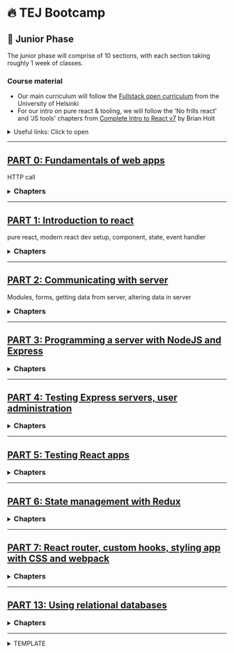 # 🔥 TEJ Bootcamp

## 💚 Junior Phase

The junior phase will comprise of 10 sections, with each section taking roughly 1 week of classes.

### Course material

- Our main curriculum will follow the [Fullstack open curriculum](https://fullstackopen.com/en/) from the University of Helsinki
- For our intro on pure react & tooling, we will follow the 'No frills react' and 'JS tools' chapters from [Complete Intro to React v7](https://btholt.github.io/complete-intro-to-react-v7) by Brian Holt

<details><summary>Useful links: Click to open</summary>

- [git basics](https://git-scm.com/book/en/v2)

</details>

---

## [PART 0: Fundamentals of web apps](https://fullstackopen.com/en/part0/fundamentals_of_web_apps)

HTTP call

<details><summary><h3 style="display:inline">Chapters</h3></summary>

<details><summary>Part 0-b</summary>

**_TO-LEARN:_**

- HTTP call

**_PRE-WORK:_**

- [PART 0: Read only the 'HTTP GET' section](https://fullstackopen.com/en/part0/fundamentals_of_web_apps)

**_TO-STUDY:_**

- [PART 0-b: HTTP request](https://fullstackopen.com/en/part0/fundamentals_of_web_apps#http-get)

**_LECTURE-VIDEO:_**

- [Exercise web sequence diagrams](https://youtu.be/ycQnptR5qj8)

**_TO-DO:_**

- [0.4-0.6](https://fullstackopen.com/en/part0/fundamentals_of_web_apps#exercises-0-1-0-6)

_Instructions for TO-DO_

1. create a new git repository called `fullstackopen` in your local computer
1. create a repository in github to push your local `fullstackopen`
1. create a folder called `part0` inside `fullstackopen`
1. create separate files to put your sequence diagrams for exercises 0.4 to 0.6

</details>

</details>

---

## [PART 1: Introduction to react](https://fullstackopen.com/en/part1)

pure react, modern react dev setup, component, state, event handler

<details><summary><h3 style="display:inline">Chapters</h3></summary>

<details><summary>Part 1-a</summary>

**_TO-LEARN:_**

- pure react
- modern react dev setup

**_PRE-WORK:_**

- [watch this video on eventloop](https://www.youtube.com/watch?v=8aGhZQkoFbQ)

**_TO-STUDY:_**

- [Complete Intro to React v7: Pure react](https://btholt.github.io/complete-intro-to-react-v7/lessons/no-frills-react/pure-react)
- [Complete Intro to React v7: JS tools](https://btholt.github.io/complete-intro-to-react-v7/lessons/js-tools/npm)
- [PART 1-a: Intro to React](https://fullstackopen.com/en/part1/introduction_to_react)

**_LECTURE-VIDEO:_**

- [Pure react](https://youtu.be/Pzkcxt9j23U)

**_TO-DO:_**

- [1.1-1.2](https://fullstackopen.com/en/part1/introduction_to_react#exercises-1-1-1-2)

_Instructions for TO-DO_

1. in the `fullstackopen` repository, create a folder called `part1` inside `fullstackopen`
1. create folder called `courseinfo` inside of `part1` to put your code for exercise 1.1-1.2
   - You can create `courseinfo` project either by using `parcel`, as we did for the class today. You can clone this [starter kit](https://github.com/TEJ-Fellowship/react-start-kit)
   - Or you can create `courseinfo` project using `create-react-app` as described in the [`introduction to react`](https://fullstackopen.com/en/part1/introduction_to_react) section of the course

_note_: You will need to delete the `.git` directory inside the clone

</details>

<details><summary>Part 1-b</summary>

**_TO-LEARN:_**

- React concepts: component, JSX, props

**_PRE-WORK:_**

- master these Array methods: [Map](https://developer.mozilla.org/en-US/docs/Web/JavaScript/Reference/Global_Objects/Array/map), [Filter](https://developer.mozilla.org/en-US/docs/Web/JavaScript/Reference/Global_Objects/Array/filter), [Reduce](https://developer.mozilla.org/en-US/docs/Web/JavaScript/Reference/Global_Objects/Array/reduce), [forEach](https://developer.mozilla.org/en-US/docs/Web/JavaScript/Reference/Global_Objects/Array/forEach), [Includes](https://developer.mozilla.org/en-US/docs/Web/JavaScript/Reference/Global_Objects/Array/includes), [Some](https://developer.mozilla.org/en-US/docs/Web/JavaScript/Reference/Global_Objects/Array/some), [Every](https://developer.mozilla.org/en-US/docs/Web/JavaScript/Reference/Global_Objects/Array/every)

**_TO-STUDY:_**

- [PART 1-b: Javascript](https://fullstackopen.com/en/part1/java_script)

**_LECTURE-VIDEO:_**

- [Components with props, dev setup, JSX](https://youtu.be/xBJBrULUm0E)

**_TO-DO:_**

- [1.3-1.5](https://fullstackopen.com/en/part1/java_script#exercises-1-3-1-5)

_Instructions for TO-DO_

1. in the `fullstackopen/part1/courseinfo` repository, continue to put your code for exercise 1.3-1.5

</details>

<details><summary>Part 1-c</summary>

**_TO-LEARN:_**

- stateful component
- event handler

**_TO-STUDY:_**

- [PART 1-c: Component state, event handlers](https://fullstackopen.com/en/part1/component_state_event_handlers)

**_LECTURE-VIDEO:_**

- [Starting a react project](https://youtu.be/BGrie4SO-88)
- [Component manual re-render](https://youtu.be/6RCRVL7Z-Nc)
- [React state](https://youtu.be/uCGdWjuhhg4)
- [React event handling](https://youtu.be/x0vodxNdm0c)

**_TO-DO:_**

- [1.6-1.14](https://fullstackopen.com/en/part1/a_more_complex_state_debugging_react_apps#exercises-1-6-1-14)

</details>

<details><summary>Part 1-d</summary>

**_TO-LEARN:_**

- a more complex state
  - array, object in state: don't mutate state!
- conditional rendering of component
- debugging React apps

**_TO-STUDY:_**

- [PART 1-d: A more complex state, debugging React apps](https://fullstackopen.com/en/part1/a_more_complex_state_debugging_react_apps)

**_LECTURE-VIDEO:_**

- [Using array in state](https://youtu.be/2F7NNlAe68g)
- [Conditional rendering in component](https://youtu.be/uCGdWjuhhg4)
- [React Class, debugging, and notes on hooks](https://youtu.be/a6VNdOtzd8w)
- [Exercise 1.1 to 1.14 guide](https://youtu.be/H18zHpNDKwg)

**_TO-DO:_**

- [1.6-1.14](https://fullstackopen.com/en/part1/a_more_complex_state_debugging_react_apps#exercises-1-6-1-14)

</details>

</details>

---

## [PART 2: Communicating with server](https://fullstackopen.com/en/part2)

Modules, forms, getting data from server, altering data in server

<details><summary><h3 style="display:inline">Chapters</h3></summary>

<details><summary>Part 2-a</summary>

**_PRE-WORK:_**

- [watch at least first 3 parts of this youtube playlist](https://www.youtube.com/playlist?list=PL0zVEGEvSaeEd9hlmCXrk5yUyqUag-n84)

**_TO-LEARN:_**

- rendering collection [Array or Object]
  - don't mutate state! especially if state is Array or Object
- Array.map
- Array.reduce
- debugging React apps
  - use console through all components & calls
  - most common problems
    - the props are expected to be of a different type,
    - or called with a different name than they actually are, and destructuring fails as a result

**_TO-STUDY:_**

- [PART 2-a: Rendering a collection, modules](https://fullstackopen.com/en/part2/rendering_a_collection_modules)

**_LECTURE-VIDEO:_**

- [Using Array.map to show data in React](https://youtu.be/Mpk_FVc8A0Q)
- [Using key in React lists, and further debugging notes](https://youtu.be/-Qg0t48bWNA)

**_TO-DO:_**

- [2.1-2.5](https://fullstackopen.com/en/part2/rendering_a_collection_modules#exercises-2-1-2-5)

</details>

<details><summary>Part 2-b</summary>

**_TO-LEARN:_**

**Main concepts**

- controlled component
- filtering displayed elements

**Side notes**

- form onSubmit event handler needs event.preventDefault()
- form in App
- controlled component: using onChange
- ternary expression
- Map.filter

**_TO-STUDY:_**

- [PART 2-b: Forms](https://fullstackopen.com/en/part2/forms)

**_LECTURE-VIDEO:_**

- [Getting started with create react app to part2-a](https://youtu.be/JM0sv09GIwc)
- [Controlled component](https://youtu.be/KDzgcoe4KUg)
- [From controlled component to add to list](https://youtu.be/DCcOnuY9a-o)
- [Filtering notes](https://youtu.be/GtgBC_bUMYI)

**_TO-DO:_**

- [2.6-2.10](https://fullstackopen.com/en/part2/forms#exercises-2-6-2-10)

</details>

<details><summary>Part 2-c</summary>

**_TO-LEARN:_**

- getting data from server
  - using [JSON Server](https://medium.com/codingthesmartway-com-blog/create-a-rest-api-with-json-server-36da8680136d) to simulate server
- understanding [promises](https://developer.mozilla.org/en-US/docs/Web/JavaScript/Guide/Using_promises)
- using [Axios](https://axios-http.com/docs/intro) to call server
- [effect hooks](https://reactjs.org/docs/hooks-effect.html)

**_TO-STUDY:_**

- [PART 2-c: Getting data from server](https://fullstackopen.com/en/part2/getting_data_from_server)

**_LECTURE-VIDEO:_**

- [Changing data source in frontend to come from backend](https://youtu.be/JM0sv09GIwc)
- [Setting up json server](https://youtu.be/D6ClUvVAkrk)
- [Using Axios in frontend to access data from backend](https://youtu.be/wSGw6JUFcPU)
- [Understanding promises and async nature of axios](https://youtu.be/olCyK-TXO34)
- [Using useEffect to call axios from React component](https://youtu.be/izc1acO3eUc)

**_TO-DO:_**

- [2.11-2.14](https://fullstackopen.com/en/part2/getting_data_from_server#exercises-2-11-2-14)

</details>

<details><summary>Part 2-d</summary>

**_TO-LEARN:_**

- understanding [REST](https://www.codecademy.com/article/what-is-crud)
  - routes
  - CRUD (Create, Read, Update, Delete) actions on REST routes
  - [Axios methods corresponding to CRUD actions](https://www.freecodecamp.org/news/axios-react-how-to-make-get-post-and-delete-api-requests/)
- Sending data to the Backend Server
  - [creating new data](https://fullstackopen.com/en/part2/altering_data_in_server#sending-data-to-the-server)
  - [updating existing data using Axios.put](https://fullstackopen.com/en/part2/altering_data_in_server#changing-the-importance-of-notes)
  - [handling Error in Promise using Promise.catch](https://fullstackopen.com/en/part2/altering_data_in_server#promises-and-errors)

**Side notes**

- Array.find
- Review
  - Array.map
  - Array.filter

**_TO-STUDY:_**

- [PART 2-d: Altering data in server](https://fullstackopen.com/en/part2/altering_data_in_server)

**_LECTURE-VIDEO:_**

- [Using axios post to create note in backend](https://youtu.be/8ioBv5Rfo3A)
- [Using axios put to update note in backend](https://youtu.be/UuOC69taFxo)
- [Refactoring axios services](https://youtu.be/W3sTMbbTMkw)
- [Handling axios errors in catch block](https://youtu.be/AOgQXnk1LzE)
- [Debugging openweather map api key](https://youtu.be/aByLiib_Zks)

**_TO-DO:_**

- [2.15-2.18](https://fullstackopen.com/en/part2/altering_data_in_server#exercises-2-15-2-18)

</details>

<details><summary>Part 2-e</summary>

**_TO-LEARN:_**

- adding styles to React app
  - importing style file into JS project
  - CSS rules = selector + declerations
  - class selectors in JSX
- error message in it's own React component
  - activating error component by setting error message
- adding inline style in JSX

**_TO-STUDY:_**

- [PART 2-e: Adding styles to React app](https://fullstackopen.com/en/part2/adding_styles_to_react_app)

**_LECTURE-VIDEO:_**

- [Inline styles](https://youtu.be/_YD5VllKoXg)
- [Using a css file to style Notification component](https://youtu.be/knzBgD0vqwg)
- [Creating dynamic error message from catch block](https://youtu.be/hGK0Cx0Kbjk)

**_TO-DO:_**

- [2.19-2.20](https://fullstackopen.com/en/part2/adding_styles_to_react_app#exercises-2-19-2-20)

</details>

</details>

---

## [PART 3: Programming a server with NodeJS and Express](https://fullstackopen.com/en/part3)

<details><summary><h3 style="display:inline">Chapters</h3></summary>

<details><summary>Part 3-a</summary>

**_TO-LEARN:_**

- creating a simple Node project that runs in Node environment
- running a simple web server
- using Express library to build a more developer friendly web server
- using nodemon to run node
- defining routes in Express
  - CRUD functionality in Express routes
- Middleware
  - writing our own middleware

**Side notes**

- [difference between ES6 modules vs CommonJS syntax](https://www.freecodecamp.org/news/modules-in-javascript/)
- [what is JSON?](https://developer.mozilla.org/en-US/docs/Learn/JavaScript/Objects/JSON)
- [what does the version number in npm library mean?](https://fullstackopen.com/en/part3/node_js_and_express#express)
- [VSCode REST client](https://fullstackopen.com/en/part3/node_js_and_express#the-visual-studio-code-rest-client)
- [Math.max](https://developer.mozilla.org/en-US/docs/Web/JavaScript/Reference/Global_Objects/Math/max)

**_PRE-WORK:_**

**_TO-STUDY:_**

- [PART 3-a: Node.js and Express](https://fullstackopen.com/en/part3/node_js_and_express)

**_LECTURE-VIDEO:_**

- [creating a simple express server](https://youtu.be/fpo5GhzII5k)
  1. create new project `node-server`
  2. convert it to git repo and commit to github
  3. create an npm project inside by `npm init -y1
  4. create express server, serving on root url '/', listening on port 3001
- [serving on the '/notes' route for a 'get' method request](https://youtu.be/hPoKXqRGzOY)
  1. install nodemon as dev dependency to run node server by hot reload on code changes
  2. install cors to serve requests coming from different urls
  3. create an express route on `/notes` url for `get` request and serve it an array of notes in json format
- [side note on REST and JSON](https://youtu.be/wWBL98cfhLg)
- [creating the '/notes/:id' route for a 'get' method request](https://youtu.be/ibURgdt3CiA)
  1. create a new get route at `/notes/:id`
  2. respond with the json object of the note at that id
  3. if no notes are available at the id, then set status to 404 and return a friendly error message
- [creating the '/notes/:id' route for a 'delete' method request](https://youtu.be/ty3a-9HDW9s)
  1. create a new delete route at `/notes/:id`
  2. respond with 204 status code, and no body
  3. install `REST Client` extension
  4. create file `requests/my_requests.rest` to store the REST requests
- [creating the '/notes' route for a 'post' method request](https://youtu.be/N_JiJhyo84Q)
  1. create a new post route at `/notes`
  2. use express.json() to read json objects in the request
  3. use the json object in request to create a new post in the backend
  4. respond with status 201 created and return the newly created note object
- [creating middleware](https://youtu.be/CtN_ckGzifk)
  1. create a middleware at the top of the express server to log method, path, and body
  2. creat a middleware at the end of the express server (just before app.listen) to send a 404 not found to all paths that are not handled by the app

**_TO-DO:_**

- [3.1-3.6](https://fullstackopen.com/en/part3/node_js_and_express#exercises-3-1-3-6)
- [3.7-3.8](https://fullstackopen.com/en/part3/node_js_and_express#exercises-3-7-3-8)

</details>

<details><summary>Part 3-b</summary>

**_TO-STUDY:_**

- [PART 3-b: Deploying app to internet](https://fullstackopen.com/en/part3/deploying_app_to_internet)

**_TO-LEARN:_**

- [serving static files from server](https://fullstackopen.com/en/part3/deploying_app_to_internet#serving-static-files-from-the-backend)
- [including frontend code on server](https://fullstackopen.com/en/part3/deploying_app_to_internet#frontend-production-build)
- [deploying app to a cloud platform (e.g. Heroku)](https://fullstackopen.com/en/part3/deploying_app_to_internet#application-to-the-internet)
- [streamlining the deployment](https://fullstackopen.com/en/part3/deploying_app_to_internet#streamlining-deploying-of-the-frontend)

**Side notes**

- [CORS](https://fullstackopen.com/en/part3/deploying_app_to_internet#same-origin-policy-and-cors)
- [setting up proxy on react app](https://fullstackopen.com/en/part3/deploying_app_to_internet#proxy)
- [how the current set-up after part3-b looks](https://fullstackopen.com/en/part3/deploying_app_to_internet#the-whole-app-to-internet)

**_LECTURE-VIDEO:_**

- [serving frontend static files from node server](https://youtu.be/4mQUK71WaFU)
  1. build react app for serving from web server
  2. include the build folder in your node application
  3. instruct node server to serve the static files from the build folder
- [modify frontend backend code to run in cloud](https://youtu.be/PTlSqtGJHJU)
  1. in react app, change the baseurl to a relative url
  2. in node server, read the PORT value from environment if available
- [deploy fullstack app to Heroku](https://youtu.be/iuUGZY7pqsE)
  1. create a Heroku account at https://devcenter.heroku.com/
  2. globally install heroku npm library
  3. if node server is not on its own repository, then create a separate repo for node server
  4. add a Procfile with instructions for Heroku
  5. create Heroku app to deploy your project to
  6. push your code to the Heroku remote git server
- [streamline deploying frontend and backend code to Heroku](https://youtu.be/qKfxe6uvQ6E)
  1. in node server repository, add npm script to build the react app and copy it to server repo
  2. add npm script to deploy to Heroku
  3. add npm script that combines all steps to build, copy, git commit, and deploy to Heroku
- [add proxy to react-app](https://youtu.be/YptUn1bG1T4)
  1. configure proxy url to setup node server in the react-app

**_TO-DO:_**

- [3.9-3.11](https://fullstackopen.com/en/part3/deploying_app_to_internet#exercises-3-9-3-11)

</details>

<details><summary>Part 3-c: Saving data to MongoDB</summary>

- [PART 3-c: Saving data to MongoDB](https://fullstackopen.com/en/part3/saving_data_to_mongo_db)

**_LECTURE-VIDEO:_**

- [introduction to mongodb](https://youtu.be/vgmX9Az-k80)
- [setting up mongo database in mongodb.com](https://youtu.be/9TZ-nrXNGrs)
  1. [create a free account in mongodb.com](https://fullstackopen.com/en/part3/saving_data_to_mongo_db#mongo-db)
  2. create database userid and password
  3. set network setting to allow access from anywhere
  4. get the connection string to your database
- [using mongoose to set up a practice application](https://youtu.be/AxrS9Aq_i3I)
  1. npm install mongoose
  2. create a new mongo.js file in your repo to create practice application
  3. put all the mongodb code using mongoose for `Note`:
  - [create a schema for Note](https://fullstackopen.com/en/part3/saving_data_to_mongo_db#schema)
  - use the schema to create a model for Note
  - [use the Note model to create and save a Note object into mongodb](https://fullstackopen.com/en/part3/saving_data_to_mongo_db#creating-and-saving-objects)
  - [write code to fetch data frome `notes` collection using the `Note` model](https://fullstackopen.com/en/part3/saving_data_to_mongo_db#fetching-objects-from-the-database)
- [connect the notes-server to the database](https://youtu.be/gv2kD-zq5e4)
  1. [fetch db connection from environment:](https://fullstackopen.com/en/part3/saving_data_to_mongo_db#backend-connected-to-a-database)
  - for localhost: create a .env file to store the db connection string (add it to .gitignore)
  - for heroku: configure db connection string in heroku `Config Vars`
  2. [create separate module to put database configuration](https://fullstackopen.com/en/part3/saving_data_to_mongo_db#database-configuration-into-its-own-module)
  3. [get data from database in the `/notes` route for `get` method](https://fullstackopen.com/en/part3/saving_data_to_mongo_db#backend-connected-to-a-database)
- [more node express routes configured through database](https://youtu.be/gsYmmlGrTUw)
  1. [rewrite `/notes` route for `post` method](https://fullstackopen.com/en/part3/saving_data_to_mongo_db#using-database-in-route-handlers)
  1. [rewrite `/notes/:id` route for `get` method](https://fullstackopen.com/en/part3/saving_data_to_mongo_db#using-database-in-route-handlers)
  1. [error handling](https://fullstackopen.com/en/part3/saving_data_to_mongo_db#error-handling)
  1. [moving error handling to middleware](https://fullstackopen.com/en/part3/saving_data_to_mongo_db#moving-error-handling-into-middleware)
  1. [rewrite `/notes/:id` route for `delete` method](https://fullstackopen.com/en/part3/saving_data_to_mongo_db#other-operations)
  1. [write `/notes/:id` route for `put` method](https://fullstackopen.com/en/part3/saving_data_to_mongo_db#other-operations)

**_TO-DO:_**

- [3.12](https://fullstackopen.com/en/part3/saving_data_to_mongo_db#exercise-3-12)
- [3.13-3.14](https://fullstackopen.com/en/part3/saving_data_to_mongo_db#exercises-3-13-3-14)
- [3.15-3.18](https://fullstackopen.com/en/part3/saving_data_to_mongo_db#exercises-3-15-3-18)

</details>

<details><summary>Part 3-d: Validation and ESLint</summary>

- [PART 3-d: Validation and ESLint](https://fullstackopen.com/en/part3/validation_and_es_lint)

**_LECTURE-VIDEO:_**

- [about environment variables](https://youtu.be/3dw7bmLsXAc)
- [mongoose schema validation](https://youtu.be/hE4vlHSSFkU)
  1. create a mongoose schema validation for `content` field in noteSchema
  2. in the note post route, catch the error in note.save
  3. put the error handler in the error handling middleware
  4. catch and display the error in the notes react app
- [mongoose schema validation while updating](https://youtu.be/JU4DzgyKIyI)
  1. in the note update route, configure it to also throw schema validation errors
  2. why schema based validation is better than logical error handling in code
  3. setting heroku config variables through the command line
- [linting and prettier setup and configurations](https://youtu.be/kqR3hAeg6-g)
  1. install prettier, eslint, and other dev dependencies for linting and formatting
  2. setup the VSCode extensions for prettier and eslint
  3. setup config files for eslint and prettier
  4. create eslint rule to show warning for console.log
  5. create eslint ignore config file
  6. difference between formatting (prettier) vs code linting (eslint)

**_TO-DO:_**

- [3.19-3.21](https://fullstackopen.com/en/part3/validation_and_es_lint#exercises-3-19-3-21)
- [3.22](https://fullstackopen.com/en/part3/validation_and_es_lint#exercise-3-22)

</details>

</details>

---

## [PART 4: Testing Express servers, user administration](https://fullstackopen.com/en/part4)

<details><summary><h3 style="display:inline">Chapters</h3></summary>
<details><summary>Part 4-a: Structure of backend application, introduction to testing</summary>

- [Part 4-a : Structure of backend application, introduction to testing](https://fullstackopen.com/en/part4/structure_of_backend_application_introduction_to_testing)

**_LECTURE-VIDEO:_**

- [Code refactoring](https://youtu.be/IJytft-UX6Q)
  1. [refactor config, logger, and middleware to `utils` folder](https://fullstackopen.com/en/part4/structure_of_backend_application_introduction_to_testing#project-structure)
- [Refactoring Node express Router](https://youtu.be/yrTAJAT-QCw)
  1. refactor all the `notes` routes to `controllers/notes.js`
- [Testing Node application](https://youtu.be/WMI7Qu1kqhM)
  1. install jest in dev dependency (npm install --save-dev jest)
  2. define npm script to run jest and specify the execution environment is node
  3. unit testing(use of test(),describe())
- [Notes on rest parameters, node http module, types of exports, route middleware](https://youtu.be/QI7s6Cm6Msk)
  - [rest parameters](https://developer.mozilla.org/en-US/docs/Web/JavaScript/Reference/Functions/rest_parameters)
  - [node http module vs express](https://stackoverflow.com/questions/38176214/why-do-some-developer-use-http-and-express-to-create-the-server)
  - [express router middleware](https://expressjs.com/en/guide/using-middleware.html)

**_TO-DO:_**

- [4.1-4.2](https://fullstackopen.com/en/part4/structure_of_backend_application_introduction_to_testing#exercises-4-1-4-2)
- [4.3-4.7](https://fullstackopen.com/en/part4/structure_of_backend_application_introduction_to_testing#exercises-4-3-4-7)

</details>

<details><summary>Part 4-b: Testing the backend</summary>

- [PART 4-b: Testing the backend](https://fullstackopen.com/en/part4/testing_the_backend)

**_LECTURE-VIDEO:_**

- [Setting up test environment](https://youtu.be/iIuu3SSWnGc)
  1. [set up NODE_ENV for different environments](https://fullstackopen.com/en/part4/testing_the_backend#test-environment)
  - set up cross-env, if required for windows
  2. [use supertest to connect to api without starting node server, then write tests for](https://fullstackopen.com/en/part4/testing_the_backend#supertest)
  - get all notes
  - checking length of notes
  - checking content of one note
- [initialize database before test](https://youtu.be/o63KJxjzDok)
  1. [include the `beforeEach` block](https://fullstackopen.com/en/part4/testing_the_backend#initializing-the-database-before-tests)
  2. modify tests written above to use the database initialization values
- [async/await syntax](https://youtu.be/Fob_yhLmFIc)
  1. [refactor notesRouter.get for '/api/notes' to async/await](https://fullstackopen.com/en/part4/testing_the_backend#async-await-in-the-backend)
  - run tests to make sure it is still working correctly
- [write test then refactor notesRouter.post to async/await](https://youtu.be/bFNIu7d9CqM)
  1. [write test then refactor notesRouter.post to async/await](https://fullstackopen.com/en/part4/testing_the_backend#more-tests-and-refactoring-the-backend)
  - write the test cases to test different scenario
  - run tests to make sure code is currently working
  2. create helper functions for some common functions required for testing
  - refactor tests to use helper functions
  - refactor notesRouter.post to use async / await syntax
  - run test to make sure code is still working after refactoring
  3. [continue refactoring notesRouter.get single note, and notesRouter.delete routes to use async/await](https://fullstackopen.com/en/part4/testing_the_backend#error-handling-and-async-await)
- [Optimizing the beforeEach function](https://youtu.be/jqVF_NLMsSA)
  1. [use Promise.all to await for an array of promises to resolve](https://fullstackopen.com/en/part4/testing_the_backend#optimizing-the-before-each-function)
  2. [refactor tests to use describe block to group tests](https://fullstackopen.com/en/part4/testing_the_backend#refactoring-tests)

**_TO-DO:_**

- [4.8-4.12](https://fullstackopen.com/en/part4/testing_the_backend#exercises-4-8-4-12)
- [4.13-4.14](https://fullstackopen.com/en/part4/testing_the_backend#exercises-4-13-4-14)

</details>

<details><summary>Part 4-c: User administration</summary>

[PART 4-c: User administration](https://fullstackopen.com/en/part4/user_administration)

**_LECTURE-VIDEO:_**

- [Setting up Mongo DB for Note to User relationship](https://youtu.be/HshcFKMxKvs)
  1. [set up Mongoose schema for `User`](https://fullstackopen.com/en/part4/user_administration#mongoose-schema-for-users)
  2. modify `Note` Mongoose schema to refer to `User` who created the Note
- [Creating users](https://youtu.be/75b9Yjdid1c)
  1. [install bcrypt library to create one-way hash of the password](https://fullstackopen.com/en/part4/user_administration#creating-users)
  2. create new router for `users` that handles REST api requests related to `users`
  - create `users` router
  - include `users` router in app.js
  - in `users` router, write POST method to create new user
  3. write test case for user creation
  - first, write `usersInDb` helper function to get all users from DB
  - write test case for user creation with new username, utilizing `usersInDb` helper function
  - running the test should pass
  4. practice Test Driven Development to add functionality to creating new user
  - write test case for user creation with existing username
  - running the test should fail, as we expect status code 400, but as of now our code returns 201 created
  - adjust create new user function to check for existing username
  - running the test should now pass
  5. in `users` router, write route handler for GET method for all users
- [Update new note creation to include user that created the note](https://youtu.be/q_4xcyJ5cNA)
  1. [update route handler for POST method for new note](https://fullstackopen.com/en/part4/user_administration#creating-a-new-note)
  - include user.\_id in the created note's `user` field
  - append the newly created note.\_id to the user's `notes` field
  2. [update users and notes route handlers to populate full data](https://fullstackopen.com/en/part4/user_administration#populate)
  - update GET all users route handler to `populate` the full notes that the user has created
  - user `populate parameters` to only include the fields that we want
  - update GET all notes route handler to `populate` required user fields

**_TO-DO:_**

Nothing!!

</details>

<details><summary>Part 4-d: Token authentication</summary>

[PART 4-d: Token authentication](https://fullstackopen.com/en/part4/token_authentication)

**_LECTURE-VIDEO:_**

- [Principles of token based authentication](https://youtu.be/CzekTh2A5O8)
  1. [understanding token based authentication sequence diagram](https://fullstackopen.com/en/part4/token_authentication)
  2. implement logging in function
  - npm install jsonwebtoken
  - create new router for `login` that handles REST api requests related to `login`
  - add the `login` router in app.js
  - add `SECRET` value to `.env` file that will be used by jsonwebtoken to sign the token
  - test logging in using VS Code REST-client
- [Creating new notes with logged in user](https://youtu.be/fTohbhJwvg0)
  1. [change the POST new note handler to only allow logged in users](https://fullstackopen.com/en/part4/token_authentication#limiting-creating-new-notes-to-logged-in-users)
  2. test creation of new note with token using VS Code REST-client
  - write VS Code REST-client code to login
  - write VS Code REST-client code to POST new note, including token returned from login
  3. [implement error handling](https://fullstackopen.com/en/part4/token_authentication#error-handling)
  - update `errorHandler` middleware to handle `ValidationError` and `JsonWebTokenError`
- [Problems of Token-based authentication](https://youtu.be/_sVk3vSt0Fw)
  1. [put time limit for the validity period of token](https://fullstackopen.com/en/part4/token_authentication#problems-of-token-based-authentication)
  2. update `errorHandler` middleware to handle `TokenExpiredError`
  3. [end notes](https://fullstackopen.com/en/part4/token_authentication#end-notes)

**_TO-DO:_**

- [4.15-4.23](https://fullstackopen.com/en/part4/token_authentication#exercises-4-15-4-23)

</details>

</details>

---

## [PART 5: Testing React apps](https://fullstackopen.com/en/part5)

<details><summary><h3 style="display:inline">Chapters</h3></summary>

<details><summary>Part 5-a: Login in frontend</summary>

- [PARTPart 5-a: Login in frontend](https://fullstackopen.com/en/part5/login_in_frontend)

**_LECTURE-VIDEO:_**

- [Handling login](https://youtu.be/eKpcEvatJ1s)
  1. [in App.js, add a form for login using controlled input fields for userid and password](https://fullstackopen.com/en/part5/login_in_frontend#handling-login)
  2. write function `handleLogin` to handle `onSubmit` for the login form
  3. write login service to call login api
  4. call login service from `handleLogin` App.js
  5. in App.js, convert login and note posting forms into functions
  6. conditionally call the forms based on whether user is logged in
- [Creating new notes](https://youtu.be/iGSjWaOUEDc)
  1. [set up `notes.js` service to use token from login response as the `Authorization` header in the notes creation request header](https://fullstackopen.com/en/part5/login_in_frontend#creating-new-notes)
  2. in App.js `handleLogin` function, `setToken` after login is sucessful
  3. the functionality to `add note` from the react app should work again
- [Saving login information in the browser](https://youtu.be/fYX5A3FWI2Q)
  1. [in `handleLogin` call `window.localStorage.setItem` to store user data in local storage](https://fullstackopen.com/en/part5/login_in_frontend#saving-the-token-to-the-browsers-local-storage)
  - remember to use `JSON.stringify` to convert JS object to string
  2. in `App.js`, write a useEffect hook that will read user data from local storage if available when application loads
  - remember to use `JSON.parse` to convert string to JS object
  3. [possible cross site scripting problems when using local storage](https://fullstackopen.com/en/part5/login_in_frontend#a-note-on-using-local-storage)

**_TO-DO:_**

- [5.1-5.4](https://fullstackopen.com/en/part5/login_in_frontend#exercises-5-1-5-4)

</details>

<details><summary>Part 5-b: props.children and proptypes</summary>

- [Part 5-b: props.children and proptypes](https://fullstackopen.com/en/part5/props_children_and_proptypes)

**_LECTURE-VIDEO:_**

- [Using props.children to create a generic Togglable component to control visibility of components](https://youtu.be/DvFC83TTwu8)
  1. [move login form to it's own component, LoginForm](https://fullstackopen.com/en/part5/props_children_and_proptypes#displaying-the-login-form-only-when-appropriate)
  2. [move the `Togglable` logic into it's own component, Togglable](https://fullstackopen.com/en/part5/props_children_and_proptypes#the-components-children-aka-props-children)
  - please note how `props.children` is being used
  3. modify `App.js > loginForm()` function to call `LoginForm` component within the `Togglable` component to make login form togglable
- [Move the Note adding form (`NoteForm`) into it's own component](https://youtu.be/1dIckrpr7bQ)
  1. now use the `Togglable` component to toggle visibility of `NoteForm`
  2. [move new note related state to the `NoteForm` component](https://fullstackopen.com/en/part5/props_children_and_proptypes#state-of-the-forms)
- [Using useRef, forwardRef, and useImperativeHandle](https://youtu.be/bzFsomL6yxQ)
  1. [use useRef, forwardRef, and useImperativeHandle to pass functions from inner component to outer component](https://fullstackopen.com/en/part5/props_children_and_proptypes#references-to-components-with-ref)
  2. [a note on creating instances of the same component](https://fullstackopen.com/en/part5/props_children_and_proptypes#one-point-about-components)
- [Using prop-types and eslint](https://youtu.be/FC04ezeV7FY)
  1. [use the prop-types package to declare mandatory props and their data type](https://fullstackopen.com/en/part5/props_children_and_proptypes#prop-types)
  - declare mandatory props in the `Togglable` and `LoginForm` components
  2. [configure eslint to ignore test related errors](https://fullstackopen.com/en/part5/props_children_and_proptypes#e-slint)
  - install the package eslint-plugin-jest as dev dependency
  - create eslint config file, either `.eslintrc.json` (copy from our previous parcel repo) or `.eslintrc.js` (from this workshop)
  - add `jest` related env, plugins entries
  3. create `.eslintignore` file to ignore files where eslint should not check
  4. give a displayName to the `Togglable` component

**_TO-DO:_**

- [5.5-5.10](https://fullstackopen.com/en/part5/props_children_and_proptypes#exercises-5-5-5-10)
- [5.11-5.12](https://fullstackopen.com/en/part5/props_children_and_proptypes#exercises-5-11-5-12)

</details>

<details><summary>Part 5-c: Testing React apps</summary>

- [Part 5-c: Testing React apps](https://fullstackopen.com/en/part5/testing_react_apps)

**_WE-WILL-LEARN:_**

We will learn unit testing a React component. We will learn to test:

- a component will render what we expect it to render
- a component will call the correct function passed as a prop when a button is clicked
- a component will re-render correctly when a button is clicked
- a component will call a function with the correct argument when a button is clicked

**_LECTURE-VIDEO:_**

- [Setup initial jest test for Note component](https://youtu.be/NfCUIp1Gihk)
  1. npm install --save-dev @testing-library/react @testing-library/jest-dom
  2. make sure `Note` component has className `note`
  3. [write Note component test in the file src/components/Note.test.js](https://fullstackopen.com/en/part5/testing_react_apps#searching-for-content-in-a-component)
  4. run the test
  5. modify the test to also check by selecting the element by class name in the rendered container
  6. [use `screen.debug()` to see html output of render and of screen.getByText](https://fullstackopen.com/en/part5/testing_react_apps#debugging-tests)
- [Clicking buttons in test](https://youtu.be/XPYLtXHi4MM)
  1. [set up test for button click](https://fullstackopen.com/en/part5/testing_react_apps#clicking-buttons-in-tests)
  - npm install --save-dev @testing-library/user-event
  - npm install -D --exact jest-watch-typeahead@0.6.5
  2. write test case for button click on the `Note` component
  3. [write tests for the Togglable component](https://fullstackopen.com/en/part5/testing_react_apps#tests-for-the-togglable-component)
  - set up Togglable component for testing by adding className="togglableContent"
  - now write the tests
- [Testing the forms](https://youtu.be/C6GzDq6W_UA)
  1. [write test for form submit](https://fullstackopen.com/en/part5/testing_react_apps#testing-the-forms)
  2. more options for finding elements
  - [note if there are two input fields](https://fullstackopen.com/en/part5/testing_react_apps#about-finding-the-elements)
    - use `screen.getByPlaceholderText` to be more precise to get right text input field, or use `container.querySelector`
  - using `{ exact: false }` option in the `screen.getByText` method
  - using `screen.findByText`; note it returns a promise
  - using `screen.queryByText`; note it does not cause an exception if the element is not found
- [More notes on tests](https://youtu.be/RGVPQTNyEgM)
  1. [finding test coverage](https://fullstackopen.com/en/part5/testing_react_apps#test-coverage)
  - by running `CI=true npm test -- --coverage`
  2. [frontend integration tests](https://fullstackopen.com/en/part5/testing_react_apps#frontend-integration-tests)
  3. [snapshot testing](https://fullstackopen.com/en/part5/testing_react_apps#snapshot-testing)

**_TO-DO:_**

- [5.13-5.16](https://fullstackopen.com/en/part5/testing_react_apps#exercises-5-13-5-16)

</details>

<details>
<summary>Part 5-d: End to end Testing</summary>

- [Part 5-d: End to end testing](https://fullstackopen.com/en/part5/end_to_end_testing)

**_LECTURE-VIDEO:_**

- [Initial setup for cypress](https://www.youtube.com/watch?v=-OKjjM8Y9Os)
  1. [install cypress to the frontend as development dependency (npm install --save-dev cypress)](<(https://fullstackopen.com/en/part5/end_to_end_testing#cypress)>)
  2. add an npm-script to run it `{"cypress:open": "cypress open"}`
  3. add an npm-script to the backend which starts it in test mode `{"start:test": "cross-env NODE_ENV=test node index.js"}`
  4. start cypress with command `{npm run cypress:open}`
  5. Create a new test file i.e `notes.app.spec.cy.js` inside the cypress/e2e folder
  6. Write the first test for the front page
- [Writing to a form](https://www.youtube.com/watch?v=hdv3rS3NWeU)
  1. [extend our tests so that the test tries to log in to our application](https://fullstackopen.com/en/part5/end_to_end_testing#writing-to-a-form)
  - type the username and password in the login form using `{cy.type}` for the test
  - `{cy.get}` command allows for searching elements by CSS selectors
  - use `id` to get the value from input fields and use # to select id
- Some things to note
  1. to avoid name conflicts, we gave the submit button the id login-button we can use to access it
  2. if you are getting eslint errors on cy `{npm install eslint-plugin-cypress --save-dev}`
  3. changing the configuration in `{.eslintrc.js}`
- [Testing new note form](https://www.youtube.com/watch?v=Dts2-btCrXA)
  1. [only logged-in users can create new notes, so we added logging in to the application in beforeEach block](https://fullstackopen.com/en/part5/end_to_end_testing#testing-new-note-form)
  2. give adding note input an to avoid test failing if there is more than one input
  3. All changes to the browser's state are reversed after each test
- [Controlling the state of the database](https://www.youtube.com/watch?v=Dts2-btCrXA)
  1. challenge with E2E tests is that they do not have access to the database
  2. [create API endpoints to the backend for the test](https://fullstackopen.com/en/part5/end_to_end_testing#controlling-the-state-of-the-database)
  - create a new router for the tests `{testingRouter}` at backend
  - add it to the backend only if the application is run on test-mode
  - the test does HTTP requests to the backend with `{cy.request}`
  3. write the test for changing the importance of notes
  4. [make a test to ensure that a login attempt fails if the password is wrong](https://fullstackopen.com/en/part5/end_to_end_testing#failed-login-test)
  - check error mesage `{ cy.get(className).contains(message))}`
  - note : css class selector starts with . `{.className}`
  5. for more diverse tests than contains which works based on text content only
  - `Should` should always be chained with get (or another chainable command)
  - cypress requires the colors to be given as rgb
  - if the test are for same component we can chain `should;` with `and`
- [Bypassing the UI](https://www.youtube.com/watch?v=U6UBYY8Jv5M)
  1. note : [Fully test the login flow – but only once!](https://docs.cypress.io/guides/end-to-end-testing/testing-your-app#Logging-in)
  2. [bypass the UI](https://fullstackopen.com/en/part5/end_to_end_testing#bypassing-the-ui)
  3. [Custom command](https://docs.cypress.io/api/cypress-api/custom-commands)
  - create a cy command for login
  - create a cy command for adding new note
  4. chaining contains with contains
  5. When coding tests, you should check in the test runner that the tests use the right components!
  6. use of `parent()` and `find` and `as` in cy
- [Running and debugging the tests](https://www.youtube.com/watch?v=U6UBYY8Jv5M)
  1. cypress commands always return undefined
  2. Cypress commands are like promises
  3. we can run the test using cli with command `{"test:e2e": "cypress run"}`
  4. videos of the test execution will be saved to cypress/videos/
  5. gitignore the videos directory

**_TO-DO:_**

- [5.17-5.22](https://fullstackopen.com/en/part5/end_to_end_testing#exercises-5-17-5-22)

</details>
</details>

---

## [PART 6: State management with Redux](https://fullstackopen.com/en/part6)

<details><summary><h3 style="display:inline">Chapters</h3></summary>
<details><summary>Part 6-a: Flux-architecture and Redux</summary>

- [Part 6-a: Flux-architecture and Redux](https://fullstackopen.com/en/part6/flux_architecture_and_redux)

**_WE-WILL-LEARN:_**

- create redux store
- pass the redux store to app via provider

**_LECTURE-VIDEO:_**

- [Create a counter app that uses redux](https://youtu.be/j7GdVmjjBzQ)
  1. setup the applition
  - npx create-react-app redux-counter
  - delete all files except index.html and index.js
  - cd redux-counter
  - npm install redux
  2. setup redux in index.js for simple counter
  - create a reducer, `counterReducer` in this case. the reducer does the work similar to `setState`
  - create a store, by using `createStore` and passing it the reducer
  - use `store.getState()` to get the store (like the `state`)
  - use `store.dispatch(action)` to modify the store (like calling `setState`)
    - `action` is an object with `type` key, and optionally `data` key
  - use `store.subscribe(React Component)` to rerender component when store changes
- [Create a note app that uses redux](https://youtu.be/YRPXQ-ytTOw)
  1. setup the applition
  - npx create-react-app redux-note
  - delete all files except index.html and index.js
  - cd redux-note
  - npm install redux
  2. setup redux in index.js for note app
  - create a reducer, `noteReducer` in this case. the reducer does the work similar to `setState`
  - create a store, by using `createStore` and passing it the reducer
  - use `store.getState()` to get the store (like the `state`)
  - use `store.dispatch(action)` to modify the store (like calling `setState`)
    - `action` is an object with `type` key, and `data` key
  - use `store.subscribe(React Component)` to rerender component when store changes
  3. add functionality to add new note
  - add form to add note
  - add `onSubmit` handler that calls `store.dispatch` for adding note
  4. fix the problem with `NEW_NOTE` in the reducer
  - state is immutable
  5. add functionality to toggle importance
  - add `onClick` call to `toggleImportance` function from each note display
  - write the function `toggleImportance` to call `store.dispatch`
  - write a separate `action creator` called `toggleImportanceOf` that creates the action to dispatch
- [Refactor note app to use Provider](https://youtu.be/8rIl5mEhkiU)
  1. put the reducer in the `reducers/noteReducer.js` file
  2. also move the action creators to `reducers/noteReducer.js`
  3. move the app component to `App.js`
  4. npm install react-redux
  5. modify the store related code in `index.js`, pass the store to `Provider` and wrap the `App` with it
  - in `index.js` import `Provider`
  - wrap `App` with `Provider` with `store`
  6. modify `App` to read `store` from `Provider`
  - `useSelector` to get access to the `store`
  - `useDispatch` to send actions to redux
  7. now even if we refactor `add new note` form to its own component, we don't need to pass the store from App; the store can be directly accessed by all the components

**_TO-DO:_**

- [6.1-6.2](https://fullstackopen.com/en/part6/flux_architecture_and_redux#exercises-6-1-6-2)
- [6.3-6.8](https://fullstackopen.com/en/part6/flux_architecture_and_redux#exercises-6-3-6-8)

</details>

<details><summary>Part 6-b: Many reducers</summary>

- [Part 6-b: Many reducers](https://fullstackopen.com/en/part6/many_reducers)

**_WE-WILL-LEARN:_**

- using `Combined reducers` to combine multiple reducers
- using Redux toolkit to simplify and streamline the use of Redux stores
- using Redux devtool to debug and help develop redux

**_LECTURE-VIDEO:_**

- [Add state for visibility filter by putting it in another reducer using Combined reducers](https://youtu.be/bCaJ1NCH6CQ)
  - note that `NewNote` and `Notes` components have been refactored from `App` component
  1. initialize `notes` state with two notes
  2. create visibility filter to show all / important notes
  3. create new reducer `filterReducer` to store value of filter
  - put the reducer function `filterReducer`
  - create action creator `filterChange`
  4. modify index.js to combine the reducers `filterReducer` and `noteReducer`
  - import `combineReducers` from `redux`
  - use `combineReducers` to combine the two reducers
  - change `createStore` to take the combined reducer
  5. modify `Notes.js` to now only read the `notes` key from the state
  6. create separate component for `VisibilityFilter`
  - in `App` use the `VisibilityFilter` component to display the filter
  7. modify `Notes.js` to filter notes based on the visibility filter
- [Using Redux Toolkit](https://www.youtube.com/watch?v=oWXDq4edkWw)
  1. install the Redux Toolkit
  - npm install @reduxjs/toolkit
  2. modify `index.js` to use toolkit
  - import and use `configureStore` to create store, which will replace `combineReducers` and `createStore`
  3. modify `noteReducer.js` to use toolkit
  - use `createSlice` to refactor the reducer and action creators
  - use export using toolkit
- [Using Redux devtool](https://youtu.be/oWXDq4edkWw?t=593)
  1. install devtool from https://chrome.google.com/webstore/detail/redux-devtools/lmhkpmbekcpmknklioeibfkpmmfibljd
  2. open the Redux devtool window
  3. dispatch an action from the toolkit
  4. see the change in state for all the actions

**_TO-DO:_**

- [6.9-6.12](https://fullstackopen.com/en/part6/many_reducers#exercises-6-9-6-12)

</details>

<details><summary>Part 6-c: Communicating with server in a redux application</summary>

- [Part 6-c: Communicating with server in a redux application](https://fullstackopen.com/en/part6/communicating_with_server_in_a_redux_application)

**_WE-WILL-LEARN:_**

**_LECTURE-VIDEO:_**

- [Getting notes from the backend while using Redux](https://youtu.be/PQK5dO5v0eo)
  1. create `db.json` file in root folder, and put some data
  2. install and run json server
  - npm install json-server --save-dev
  - in `package.json` add script to run json-server
  - npm run server
  3. create service to fetch data from backend
  - npm install axios
  - create file `services/notes.js` to fetch data using axios from the backend
  4. get initial data from backend
  - in `noteReducer` change initial state to empty array
  - in `noteReducer` add an action to append a single note
  - in `noteReducer` add an action to set all the notes
  - in `App`, create a `useEffect` to load the initial data from json-server
- [Storing a note to the backend while using Redux](https://youtu.be/Elh7lqLF5G8)
  1. when creating note, add functionality to also add the new note to backend
  - in `services/notes.js`, add function to create note in backend
  - in `NewNote` component, modify to call the service to backend
  - modify `createNote` reducer as it will receive the full note, not just the content
  2. you can also change the `toggle importance` functionality to also update backend
- [Using thunk to move backend logic to Redux action creator](https://youtu.be/uN5_5lej87s)
  1. install `redux-thunk`
  - npm install redux-thunk
  2. modify the `createNote` functionality to move backend communication to a `thunk`
  - change `NewNote` component back to just dispatching return value of `createNote` function
  - in `noteReducer`, replace the `createNote` action creator with `createNote` thunk that will:
    1. create a note in the backend
    2. then dispatch the new note to Redux store
  3. modify the initial notes loading functionality to move backend communication to a `thunk`
  - change `App` useEffect to just dispatching return value of `initializeNotes` function
  - in `noteReducer`, create a new thunk `initializeNotes` that will:
    1. get all notes from the backend
    2. then dispatch the notes to Redux store
  4. refactor Redux store creation
  - create `store.js` in root folder
  - move all Redux store creation code from `index.js` to `store.js`
  - in `index.js` import the store to pass to `App`

**_TO-DO:_**

- [6.13-6.14](https://fullstackopen.com/en/part6/communicating_with_server_in_a_redux_application#exercises-6-13-6-14)
- [6.15-6.18](https://fullstackopen.com/en/part6/communicating_with_server_in_a_redux_application#exercises-6-15-6-18)

</details>
</details>

---

## [PART 7: React router, custom hooks, styling app with CSS and webpack](https://fullstackopen.com/en/part7)

<details><summary><h3 style="display:inline">Chapters</h3></summary>
<details><summary>Part 7-a: React-router</summary>

- [Part 7-a: React-router](https://fullstackopen.com/en/part7/react_router)

**_WE-WILL-LEARN:_**

- How to use react router for client side routes
- [Code reference](https://github.com/fullstack-hy2020/misc/blob/master/router-app-v2.js)

**_LECTURE-VIDEO:_**

- [Implement react router](https://youtu.be/zzQsI_QvvEo)
  1. create new project
  - npx create-react-app react-router
  - remove all files except App.js, index.js, index.html
  2. install react router
  - cd react-router
  - npm install react-router-dom
  3. write code to use simple react router
  - use `BrowserRouter` to encapsulate all code that will use router
  - create `Link` for the required links
  - use `Routes` and `Route` to handle the links to components
  4. add parameterized route for `note/:id` with `useParams`
  - hardcode `notes` array with some notes
  - create a new `Route` to handle `note/:id` route
  - update `Notes` component that creates `Link` to the notes
  - create `Note` component with `useParams` that will display individual note
- [Add useNavigate and useMatch to add functionality to react router](https://youtu.be/f5f_FBQwZgc)
  1. add `login` route that uses `useNavigate` hook
  2. use `Navigate` component in `users` route to conditionally redirect to `login` route when not logged in
  3. use `useMatch` for better parameterized route
  - move `Router` component to `index`
  - in `App`, use `useMatch` to get the `notes/:id` parameter to find the note
  - pass and read the single `note` object to the `Note` component
- [build and deploy the react router app to node server](https://youtu.be/CPqpOFMA8WY)

**_TO-DO:_**

- [7.1-7.3](https://fullstackopen.com/en/part7/react_router#exercises-7-1-7-3)

</details>

<details><summary>Part 7-b: Custom hooks</summary>

- [Part 7-b: Custom hooks](https://fullstackopen.com/en/part7/custom_hooks)

**_WE-WILL-LEARN:_**

- creating and using custom hooks
  1. custom hooks follow the same [rules](https://reactjs.org/docs/hooks-rules.html) as react hooks
  2. create custom hooks when you need complicated logic with react hooks that can be re-used

**_LECTURE-VIDEO:_**

- [Create custom hook for counter application](https://youtu.be/Eose6yNIoKs)
  1. create new project
  - npx create-react-app custom-hook-counter
  - remove all files except App.js, index.js, index.html
  2. create simple counter application
  3. move counter logic to custom hook `useCounter`
  - make sure the name of custom hook always starts with `use`
  4. use `useCounter` for two different counters in the same `App` component
- [Using custom hook for forms](https://youtu.be/6rbi9zsqBrw)
  1. create an App with forms
  2. create `useField` custom hook
  3. use it in a form field
  4. use the spread attribute for easier implementation of the custom hook in the form

**_TO-DO:_**

- [7.4-7.8](https://fullstackopen.com/en/part7/custom_hooks#exercises-7-4-7-8)

</details>

<details><summary>Part 7-c: More about styles</summary>

- [Part 7-c: More about styles](https://fullstackopen.com/en/part7/more_about_styles)

**_WE-WILL-LEARN:_**

- use of readymade UI libraries for styling in react

**_LECTURE-VIDEO:_**

- [Readymade UI Libraries]

  1. [React Bootstrap](https://fullstackopen.com/en/part7/more_about_styles#react-bootstrap)

  - npm install react-bootstrap
  - add a link for loading the CSS stylesheet for Bootstrap inside of the head tag in the `public/index.html` file
  - container `<div className="container">`
  - import `{ Table,Form,Button }` from 'react-bootstrap'
  - render list of notes as a table
  - improve the form in the Login view with the help of Bootstrap `forms`
  - stlye notification message using alert component
  - Navigation Structure

- [Material UI]

  1. [Material UI](https://fullstackopen.com/en/part7/more_about_styles#material-ui)

  - install the library with command `{npm install @mui/material @emotion/react @emotion/styled}`
  - add the link for google font in the the head tag in the `public/index.html` file
  - use `Material UI` to make the same changes that were made using `react-bootstrap`
  - each component has to be imported separately

  2. [Other UI frameworks](https://fullstackopen.com/en/part7/more_about_styles#other-ui-frameworks)
  3. [Styled Components](https://fullstackopen.com/en/part7/more_about_styles#styled-components)

  - `npm install styled-components`

- []()

**_TO-DO:_**

</details>

</details>

---

## [PART 13: Using relational databases](https://fullstackopen.com/en/part13)

<details><summary><h3 style="display:inline">Chapters</h3></summary>
<details><summary>Part 13-a: Using relational databases with Sequelize</summary>

- [Part 13-a: Using relational databases with Sequelize](https://fullstackopen.com/en/part13/using_relational_databases_with_sequelize)

**_WE-WILL-LEARN:_**

- using Relational Database (Postgres) instead of mongoDB for the notes app
- using `Sequelize` ORM to create JS Model for Postgres tables

**_USEFUL-SQL-COMMANDS:_**

- create a table called `notes`

```
CREATE TABLE notes (
    id SERIAL PRIMARY KEY,
    content text NOT NULL,
    important boolean,
    date time
);
```

- insert a row into `notes` table

```
insert into notes (content, important) values ('Relational databases rule the world', true);
```

- read rows from `notes` table

```
select * from notes;
```

- remove the table `notes`

```
drop table notes;
```

**_LECTURE-VIDEO:_**

- [Create a notes-server app to use relational database]()
  1. create `part13/notes-server`
  2. `npm init -y` to create a new npm project
  3. create a Postgres DB in heroku
  - run `heroku create` to create a heroku project
  - run `heroku addons:create heroku-postgresql:hobby-dev -a <app-name>` to create DB in heroku
  - run `heroku config -a <app-name>` to get the DB connection string
  4. add the DB connection string to `.env` file
  5. install `Postgresql` extension by Chris Kolkman
  6. create table `notes`
  7. insert a few rows into the table
  8. write api to read all notes from db
  - npm install express dotenv pg sequelize
  - create `index.js`
  - write the `api/notes` for `get` method to read all notes from DB using `select` query
  9. use `Sequelize` ORM to rewrite `api/notes`
  - create a `Model` for `Note`
  - use the `Note` model to get all notes from DB
  10. add api to create a single note with simple error handling
- [Additional notes on relational database]()
  1. creating database tables automatically using the `Sequelize` model
  2. add api to read a single note
  3. add api to modify a note
  4. printing the objects returned by `Sequelize` to the console
  - using `toJSON`
  - using `JSON.stringify`

**_TO-DO:_**

- [13.1-13.3](https://fullstackopen.com/en/part13/using_relational_databases_with_sequelize#tasks-13-1-13-3)
- [13.4](https://fullstackopen.com/en/part13/using_relational_databases_with_sequelize#task-13-4)

</details>
</details>

---

<details><summary>TEMPLATE</summary>

<details><summary>Part -: </summary>

**_TO-STUDY:_**

**_PRE-WORK:_**

- [PART -: ]()

**_TO-LEARN:_**

**Side notes**

**_LECTURE-VIDEO:_**

- []()

**_TO-DO:_**

- [.-.]()

</details>

<details><summary>Part : </summary>

- [PART : ]()

**_WE-WILL-LEARN:_**

**_LECTURE-VIDEO:_**

- []()
  1.
- []()

**_TO-DO:_**

- [.-.]()

</details>

</details>
